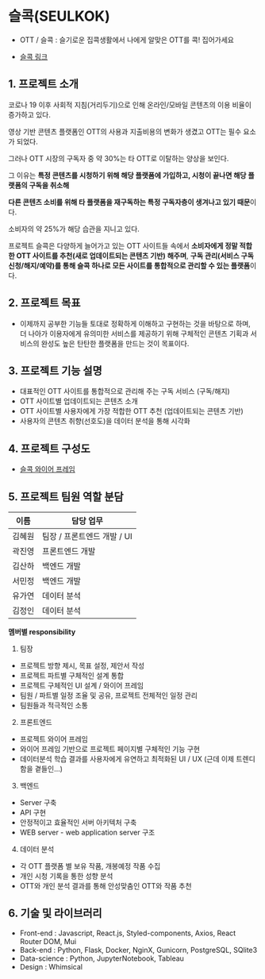 # 슬콕(SEULKOK)

- OTT / 슬콕 : 슬기로운 집콕생활에서 나에게 알맞은 OTT를 콕! 집어가세요

- [슬콕 링크](http://seulkok.xyz/)

## 1. 프로젝트 소개

코로나 19 이후 사회적 지침(거리두기)으로 인해 온라인/모바일 콘텐츠의 이용 비율이 증가하고 있다.

영상 기반 콘텐츠 플랫폼인 OTT의 사용과 지출비용의 변화가 생겼고 OTT는 필수 요소가 되었다.

그러나 OTT 시장의 구독자 중 약 30%는 타 OTT로 이탈하는 양상을 보인다.

그 이유는 **특정 콘텐츠를 시청하기 위해 해당 플랫폼에 가입하고, 시청이 끝나면 해당 플랫폼의 구독을 취소해**

**다른 콘텐츠 소비를 위해 타 플랫폼을 재구독하는 특정 구독자층이 생겨나고 있기 때문**이다.

소비자의 약 25%가 해당 습관을 지니고 있다.

프로젝트 슬콕은 다양하게 늘어가고 있는 OTT 사이트들 속에서 **소비자에게 정말 적합한 OTT 사이트를 추천(새로 업데이트되는 콘텐츠 기반) 해주며**, **구독 관리(서비스 구독 신청/해지/예약)를 통해 슬콕 하나로 모든 사이트를 통합적으로 관리할 수 있는 플랫폼**이다.

## 2. 프로젝트 목표

- 이제까지 공부한 기능들 토대로 정확하게 이해하고 구현하는 것을 바탕으로 하며, 더 나아가 이용자에게 유의미한 서비스를 제공하기 위해 구체적인 콘텐츠 기획과 서비스의 완성도 높은 탄탄한 플랫폼을 만드는 것이 목표이다.

## 3. 프로젝트 기능 설명

- 대표적인 OTT 사이트를 통합적으로 관리해 주는 구독 서비스 (구독/해지)
- OTT 사이트별 업데이트되는 콘텐츠 소개
- OTT 사이트별 사용자에게 가장 적합한 OTT 추천 (업데이트되는 콘텐츠 기반)
- 사용자의 콘텐츠 취향(선호도)을 데이터 분석을 통해 시각화

## 4. 프로젝트 구성도

- [슬콕 와이어 프레임](https://whimsical.com/Sg3Ka7GmTVd1tz76TsHco9)

## 5. 프로젝트 팀원 역할 분담

| 이름   | 담당 업무                   |
| ------ | --------------------------- |
| 김혜원 | 팀장 / 프론트엔드 개발 / UI |
| 곽진영 | 프론트엔드 개발             |
| 김산하 | 백엔드 개발                 |
| 서민정 | 백엔드 개발                 |
| 유가연 | 데이터 분석                 |
| 김정인 | 데이터 분석                 |

**멤버별 responsibility**

1. 팀장

- 프로젝트 방향 제시, 목표 설정, 제안서 작성
- 프로젝트 파트별 구체적인 설계 통합
- 프로젝트 구체적인 UI 설계 / 와이어 프레임
- 팀원 / 파트별 일정 조율 및 공유, 프로젝트 전체적인 일정 관리
- 팀원들과 적극적인 소통

2. 프론트엔드

- 프로젝트 와이어 프레임
- 와이어 프레임 기반으로 프로젝트 페이지별 구체적인 기능 구현
- 데이터분석 학습 결과를 사용자에게 유연하고 최적화된 UI / UX (근데 이제 트렌디함을 곁들인...)

3. 백엔드

- Server 구축
- API 구현
- 안정적이고 효율적인 서버 아키텍처 구축
- WEB server - web application server 구조

4. 데이터 분석

- 각 OTT 플랫폼 별 보유 작품, 개봉예정 작품 수집
- 개인 시청 기록을 통한 성향 분석
- OTT와 개인 분석 결과를 통해 안성맞춤인 OTT와 작품 추천

## 6. 기술 및 라이브러리

- Front-end : Javascript, React.js, Styled-components, Axios, React Router DOM, Mui
- Back-end : Python, Flask, Docker, NginX, Gunicorn, PostgreSQL, SQlite3
- Data-science : Python, JupyterNotebook, Tableau
- Design : Whimsical
